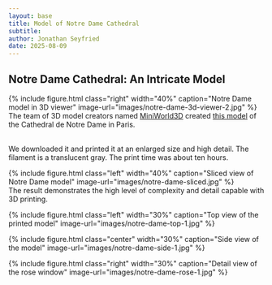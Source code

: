 ```yaml
---
layout: base
title: Model of Notre Dame Cathedral
subtitle:
author: Jonathan Seyfried
date: 2025-08-09
---
```


## Notre Dame Cathedral: An Intricate Model

{% include figure.html
  class="right"
  width="40%"
  caption="Notre Dame model in 3D viewer"
  image-url="images/notre-dame-3d-viewer-2.jpg"
%}
The team of 3D model creators named [MiniWorld3D](https://www.printables.com/@MiniWorld3D) created [this model](https://www.printables.com/model/274437-notre-dame-de-paris-france/files) of the Cathedral de Notre Dame in Paris.

<br style="clear: both">
We downloaded it and printed it at an enlarged size and high detail. The filament is a translucent gray. The print time was about ten hours. 

{% include figure.html
  class="left"
  width="40%"
  caption="Sliced view of Notre Dame model"
  image-url="images/notre-dame-sliced.jpg"
%}
<br style="clear: both">
The result demonstrates the high level of complexity and detail capable with 3D printing.

{% include figure.html
  class="left"
  width="30%"
  caption="Top view of the printed model"
  image-url="images/notre-dame-top-1.jpg"
%}

{% include figure.html
  class="center"
  width="30%"
  caption="Side view of the model"
  image-url="images/notre-dame-side-1.jpg"
%}

{% include figure.html
  class="right"
  width="30%"
  caption="Detail view of the rose window"
  image-url="images/notre-dame-rose-1.jpg"
%}
